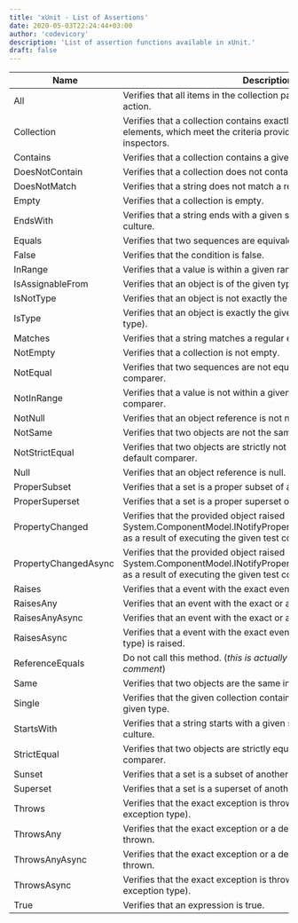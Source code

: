 ```yaml
---
title: 'xUnit - List of Assertions'
date: 2020-05-03T22:24:44+03:00
author: 'codevicory'
description: 'List of assertion functions available in xUnit.'
draft: false
---
```


|  Name                | Description                                                                                                                                         |
| -------------------- | --------------------------------------------------------------------------------------------------------------------------------------------------- |
| All                  | Verifies that all items in the collection pass when executed against action.                                                                        |
| Collection           | Verifies that a collection contains exactly a given number of elements, which meet the criteria provided by the element inspectors.                 |
| Contains             | Verifies that a collection contains a given object.                                                                                                 |
| DoesNotContain       | Verifies that a collection does not contain a given object.                                                                                         |
| DoesNotMatch         | Verifies that a string does not match a regular expression.                                                                                         |
| Empty                | Verifies that a collection is empty.                                                                                                                |
| EndsWith             | Verifies that a string ends with a given string, using the current culture.                                                                         |
| Equals               | Verifies that two sequences are equivalent, using a default comparer.                                                                               |
| False                | Verifies that the condition is false.                                                                                                               |
| InRange              | Verifies that a value is within a given range.                                                                                                      |
| IsAssignableFrom     | Verifies that an object is of the given type or a derived type.                                                                                     |
| IsNotType            | Verifies that an object is not exactly the given type.                                                                                              |
| IsType               | Verifies that an object is exactly the given type (and not a derived type).                                                                         |
| Matches              | Verifies that a string matches a regular expression.                                                                                                |
| NotEmpty             | Verifies that a collection is not empty.                                                                                                            |
| NotEqual             | Verifies that two sequences are not equivalent, using a default comparer.                                                                           |
| NotInRange           | Verifies that a value is not within a given range, using the default comparer.                                                                      |
| NotNull              | Verifies that an object reference is not null.                                                                                                      |
| NotSame              | Verifies that two objects are not the same instance.                                                                                                |
| NotStrictEqual       | Verifies that two objects are strictly not equal, using the type's default comparer.                                                                |
| Null                 | Verifies that an object reference is null.                                                                                                          |
| ProperSubset         | Verifies that a set is a proper subset of another set.                                                                                              |
| ProperSuperset       | Verifies that a set is a proper superset of another set.                                                                                            |
| PropertyChanged      | Verifies that the provided object raised System.ComponentModel.INotifyPropertyChanged.PropertyChanged as a result of executing the given test code. |
| PropertyChangedAsync | Verifies that the provided object raised System.ComponentModel.INotifyPropertyChanged.PropertyChanged as a result of executing the given test code. |
| Raises               | Verifies that a event with the exact event args is raised.                                                                                          |
| RaisesAny            | Verifies that an event with the exact or a derived event args is raised.                                                                            |
| RaisesAnyAsync       | Verifies that an event with the exact or a derived event args is raised.                                                                            |
| RaisesAsync          | Verifies that a event with the exact event args (and not a derived type) is raised.                                                                 |
| ReferenceEquals      | Do not call this method. (_this is actually from the source code comment_)                                                                          |
| Same                 | Verifies that two objects are the same instance.                                                                                                    |
| Single               | Verifies that the given collection contains only a single element of the given type.                                                                |
| StartsWith           | Verifies that a string starts with a given string, using the current culture.                                                                       |
| StrictEqual          | Verifies that two objects are strictly equal, using the type's default comparer.                                                                    |
| Sunset               | Verifies that a set is a subset of another set.                                                                                                     |
| Superset             | Verifies that a set is a superset of another set.                                                                                                   |
| Throws               | Verifies that the exact exception is thrown (and not a derived exception type).                                                                     |
| ThrowsAny            | Verifies that the exact exception or a derived exception type is thrown.                                                                            |
| ThrowsAnyAsync       | Verifies that the exact exception or a derived exception type is thrown.                                                                            |
| ThrowsAsync          | Verifies that the exact exception is thrown (and not a derived exception type).                                                                     |
| True                 | Verifies that an expression is true.                                                                                                                |
